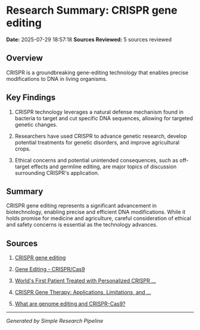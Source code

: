 # Research Summary: CRISPR gene editing
**Date:** 2025-07-29 18:57:18
**Sources Reviewed:** 5 sources reviewed

## Overview

CRISPR is a groundbreaking gene-editing technology that enables precise modifications to DNA in living organisms.

## Key Findings

1. CRISPR technology leverages a natural defense mechanism found in bacteria to target and cut specific DNA sequences, allowing for targeted genetic changes.

2. Researchers have used CRISPR to advance genetic research, develop potential treatments for genetic disorders, and improve agricultural crops.

3. Ethical concerns and potential unintended consequences, such as off-target effects and germline editing, are major topics of discussion surrounding CRISPR's application.


## Summary
CRISPR gene editing represents a significant advancement in biotechnology, enabling precise and efficient DNA modifications. While it holds promise for medicine and agriculture, careful consideration of ethical and safety concerns is essential as the technology advances.

## Sources

1. [CRISPR gene editing](https://en.wikipedia.org/wiki/CRISPR_gene_editing)

2. [Gene Editing - CRISPR/Cas9](https://crisprtx.com/gene-editing)

3. [World's First Patient Treated with Personalized CRISPR ...](https://www.chop.edu/news/worlds-first-patient-treated-personalized-crispr-gene-editing-therapy-childrens-hospital)

4. [CRISPR Gene Therapy: Applications, Limitations, and ...](https://pmc.ncbi.nlm.nih.gov/articles/PMC7427626/)

5. [What are genome editing and CRISPR-Cas9?](https://medlineplus.gov/genetics/understanding/genomicresearch/genomeediting/)


---
*Generated by Simple Research Pipeline*